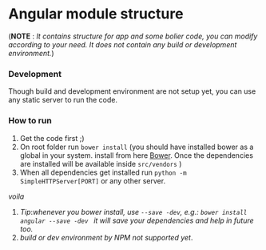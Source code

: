 Angular module structure
========================
(**NOTE** : *It contains structure for app and some bolier code, you can modify according to your need. It does not contain any build or development environment.*)

### Development
Though build and development environment are not setup  yet, you can use any static server to run the code.

### How to run
1. Get the code first ;)
2. On root folder run `bower install` (you should have installed bower as a global in your system. install from here [Bower](https://bower.io/). Once the dependencies are installed will be available inside `src/vendors` )
3. When all dependencies get installed run `python -m SimpleHTTPServer[PORT]` or any other server.

*voila*

1. *Tip*:*whenever you bower install, use `--save -dev`, e.g.: `bower install angular --save -dev ` it will save your dependencies and help in future too.*
2. *build or dev environment by NPM  not supported yet*.